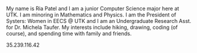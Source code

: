 My name is Ria Patel and I am a junior Computer Science major here at UTK. I am minoring in Mathematics and Physics. I am the President of Systers: Women in EECS @ UTK and I am an Undergraduate Research Asst. for Dr. Michela Taufer. My interests include hiking, drawing, coding (of course), and spending time with family and friends.

35.239.116.42 
